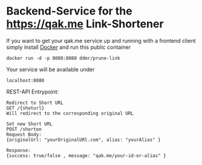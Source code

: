 # Backend-Service for the https://qak.me Link-Shortener

If you want to get your qak.me service up and running with a frontend client simply install [Docker](https://docs.docker.com/get-docker/) and run this public container

```
docker run -d -p 8080:8080 ddmr/prune-link
```
Your service will be available under

```
localhost:8080
```



REST-API Entrypoint:

```
Redirect to Short URL
GET /{shoturl}
Will redirect to the corresponding original URL
```


```
Set new Short URL
POST /shorten
Request Body: 
{originalUrl: "yourOriginalURl.com", alias: "yourAlias" }

Response:
{success: true/false , message: "qak.me/your-id-or-alias" }
```







